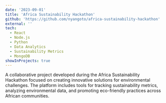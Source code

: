 ```yaml
---
date: '2023-09-01'
title: 'Africa Sustainability Hackathon'
github: 'https://github.com/nyangoto/africa-sustainability-hackathon'
external: ''
tech:
  - React
  - Node.js
  - Python
  - Data Analytics
  - Sustainability Metrics
  - MongoDB
showInProjects: true
---
```


A collaborative project developed during the Africa Sustainability Hackathon focused on creating innovative solutions for environmental challenges. The platform includes tools for tracking sustainability metrics, analyzing environmental data, and promoting eco-friendly practices across African communities.
